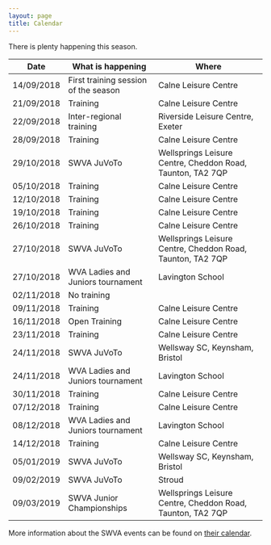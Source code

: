 ```yaml
---
layout: page
title: Calendar
---
```


There is plenty happening this season.


<table>
<tr><th>Date</th><th>What is happening</th><th>Where</th></tr>
<tbody>
<tr><td>14/09/2018</td><td>First training session of the season</td><td>Calne Leisure Centre</td></tr>
<tr><td>21/09/2018</td><td>Training</td><td>Calne Leisure Centre</td></tr>
<tr><td>22/09/2018</td><td>Inter-regional training</td><td>Riverside Leisure Centre, Exeter</td></tr>
<tr><td>28/09/2018</td><td>Training</td><td>Calne Leisure Centre</td></tr>
<tr><td>29/10/2018</td><td>SWVA JuVoTo</td><td>Wellsprings Leisure Centre, Cheddon Road, Taunton, TA2 7QP</td></tr>
<tr><td>05/10/2018</td><td>Training</td><td>Calne Leisure Centre</td></tr>
<tr><td>12/10/2018</td><td>Training</td><td>Calne Leisure Centre</td></tr>
<tr><td>19/10/2018</td><td>Training</td><td>Calne Leisure Centre</td></tr>
<tr><td>26/10/2018</td><td>Training</td><td>Calne Leisure Centre</td></tr>
<tr><td>27/10/2018</td><td>SWVA JuVoTo</td><td>Wellsprings Leisure Centre, Cheddon Road, Taunton, TA2 7QP</td></tr>
<tr><td>27/10/2018</td><td>WVA Ladies and Juniors tournament</td><td>Lavington School</td></tr>
<tr class="warn"><td>02/11/2018</td><td>No training</td><td>&nbsp;</td></tr>
<tr><td>09/11/2018</td><td>Training</td><td>Calne Leisure Centre</td></tr>
<tr><td>16/11/2018</td><td>Open Training</td><td>Calne Leisure Centre</td></tr>
<tr><td>23/11/2018</td><td>Training</td><td>Calne Leisure Centre</td></tr>
<tr><td>24/11/2018</td><td>SWVA JuVoTo</td><td>Wellsway SC, Keynsham, Bristol</td></tr>
<tr><td>24/11/2018</td><td>WVA Ladies and Juniors tournament</td><td>Lavington School</td></tr>
<tr><td>30/11/2018</td><td>Training</td><td>Calne Leisure Centre</td></tr>
<tr><td>07/12/2018</td><td>Training</td><td>Calne Leisure Centre</td></tr>
<tr><td>08/12/2018</td><td>WVA Ladies and Juniors tournament</td><td>Lavington School</td></tr>
<tr><td>14/12/2018</td><td>Training</td><td>Calne Leisure Centre</td></tr>
<tr><td>05/01/2019</td><td>SWVA JuVoTo</td><td>Wellsway SC, Keynsham, Bristol</td></tr>
<tr><td>09/02/2019</td><td>SWVA JuVoTo</td><td>Stroud</td></tr>
<tr><td>09/03/2019</td><td>SWVA Junior Championships</td><td>Wellsprings Leisure Centre, Cheddon Road, Taunton, TA2 7QP</td></tr>
</tbody>
</table>

More information about the SWVA events can be found on [their calendar](https://www.swva.org.uk/calendar).
